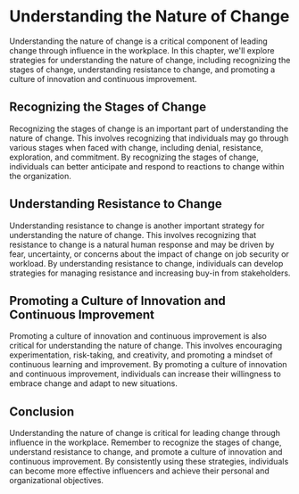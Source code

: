 Understanding the Nature of Change
===============================================================================

Understanding the nature of change is a critical component of leading change through influence in the workplace. In this chapter, we'll explore strategies for understanding the nature of change, including recognizing the stages of change, understanding resistance to change, and promoting a culture of innovation and continuous improvement.

Recognizing the Stages of Change
--------------------------------

Recognizing the stages of change is an important part of understanding the nature of change. This involves recognizing that individuals may go through various stages when faced with change, including denial, resistance, exploration, and commitment. By recognizing the stages of change, individuals can better anticipate and respond to reactions to change within the organization.

Understanding Resistance to Change
----------------------------------

Understanding resistance to change is another important strategy for understanding the nature of change. This involves recognizing that resistance to change is a natural human response and may be driven by fear, uncertainty, or concerns about the impact of change on job security or workload. By understanding resistance to change, individuals can develop strategies for managing resistance and increasing buy-in from stakeholders.

Promoting a Culture of Innovation and Continuous Improvement
------------------------------------------------------------

Promoting a culture of innovation and continuous improvement is also critical for understanding the nature of change. This involves encouraging experimentation, risk-taking, and creativity, and promoting a mindset of continuous learning and improvement. By promoting a culture of innovation and continuous improvement, individuals can increase their willingness to embrace change and adapt to new situations.

Conclusion
----------

Understanding the nature of change is critical for leading change through influence in the workplace. Remember to recognize the stages of change, understand resistance to change, and promote a culture of innovation and continuous improvement. By consistently using these strategies, individuals can become more effective influencers and achieve their personal and organizational objectives.
